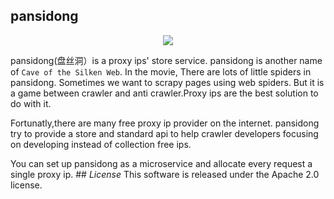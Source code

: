 ## pansidong
<p align="center">
    <a target="_blank" href="https://zh.wikipedia.org/wiki/%E7%9B%A4%E7%B5%B2%E6%B4%9E_(1967%E5%B9%B4%E9%9B%BB%E5%BD%B1)">
        <img src="http://upload.wikimedia.org/wikipedia/zh/8/81/Cave_of_the_Silken_Web.jpg" />
    </a>
</p> 

pansidong(盘丝洞）is a proxy ips' store service. pansidong is another name of `Cave of the Silken Web`. In the movie, There are lots of little spiders in pansidong. Sometimes we want to scrapy pages using web spiders. But it is a game between crawler and anti crawler.Proxy ips are the best solution to do with it. 

Fortunatly,there are many free proxy ip provider on the internet. pansidong try to provide a store and standard api to help crawler developers focusing on developing instead of collection free ips.

You can set up pansidong as a microservice and allocate every request a single proxy ip.
                                                                                                                                           ## *License*
This software is released under the Apache 2.0 license.
